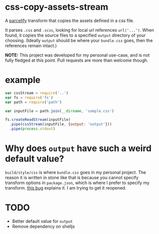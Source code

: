 # css-copy-assets-stream #

A [parcelify](https://www.npmjs.com/package/parcelify) transform that copies the assets defined in a css file.

It parses `.css` and `.scss`, looking for local url references `url('...')`. When found, it copies the source files to a specified `output` directory of your choosing. (Ideally `output` should be where your `bundle.css` goes, then the references remain intact.)

**NOTE:**
This project was developed for my personal use-case, and is not fully fledged at this point. Pull requests are more than welcome though. 

# example #

```javascript
var cssStream = require('..')
var fs = require('fs')
var path = require('path')

var inputFile = path.join(__dirname, 'sample.css')

fs.createReadStream(inputFile)
  .pipe(cssStream(inputFile, {output: 'output'}))
  .pipe(process.stdout)

```

# Why does `output` have such a weird default value? #
`build/style/css` is where `bundle.css` goes in my personal project. The reason it is written in stone like that is because you cannot specify transform options in `package.json`, which is where I prefer to specify my transform. [this bug](https://github.com/rotundasoftware/parcelify/issues/29) explains it. I am trying to get it reopened.

# TODO #
- Better default value for `output`
- Remove dependency on shelljs
